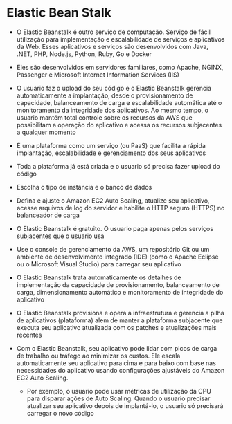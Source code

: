 # **Elastic Bean Stalk**

- O Elastic Beanstalk é outro serviço de computação. Serviço de fácil utilização para implementação e escalabilidade de serviços e aplicativos da Web. Esses aplicativos e serviços são desenvolvidos com Java, .NET, PHP, Node.js, Python, Ruby, Go e Docker

- Eles são desenvolvidos em servidores familiares, como Apache, NGINX, Passenger e Microsoft Internet Information Services (IIS)

- O usuario faz o upload do seu código e o Elastic Beanstalk gerencia automaticamente a implantação, desde o provisionamento de capacidade, balanceamento de carga e escalabilidade automática até o monitoramento da integridade dos aplicativos. Ao mesmo tempo, o usuario mantém total controle sobre os recursos da AWS que possibilitam a operação do aplicativo e acessa os recursos subjacentes a qualquer momento

- É uma plataforma como um serviço (ou PaaS) que facilita a rápida implantação, escalabilidade e gerenciamento dos seus aplicativos

- Toda a plataforma já está criada e o usuario só precisa fazer upload do código

- Escolha o tipo de instância e o banco de dados

- Defina e ajuste o Amazon EC2 Auto Scaling, atualize seu aplicativo, acesse arquivos de log do servidor e habilite o HTTP seguro (HTTPS) no balanceador de carga

- O Elastic Beanstalk é gratuito. O usuario paga apenas pelos serviços subjacentes que o usuario usa

- Use o console de gerenciamento da AWS, um repositório Git ou um ambiente de desenvolvimento integrado (IDE) (como o Apache Eclipse ou o Microsoft Visual Studio) para carregar seu aplicativo

- O Elastic Beanstalk trata automaticamente os detalhes de implementação da capacidade de provisionamento, balanceamento de carga, dimensionamento automático e monitoramento de integridade do aplicativo

- O Elastic Beanstalk provisiona e opera a infraestrutura e gerencia a pilha de aplicativos (plataforma) alem de manter a plataforma subjacente que executa seu aplicativo atualizada com os patches e atualizações mais recentes

- Com o Elastic Beanstalk, seu aplicativo pode lidar com picos de carga de trabalho ou tráfego ao minimizar os custos. Ele escala automaticamente seu aplicativo para cima e para baixo com base nas necessidades do aplicativo usando configurações ajustáveis do Amazon EC2 Auto Scaling.
  - Por exemplo, o usuario pode usar métricas de utilização da CPU para disparar ações de Auto Scaling. Quando o usuario precisar atualizar seu aplicativo depois de implantá-lo, o usuario só precisará carregar o novo código
